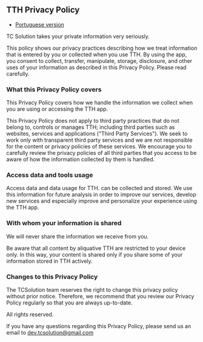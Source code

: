 ## TTH Privacy Policy

* [Portuguese version](../privacyPolicy/tth/privacy_policy-pt.html)

TC Solution takes your private information very seriously.

This policy shows our privacy practices describing how we treat information that is entered by you or collected when you use TTH.
By using the app, you consent to collect, transfer, manipulate, storage, disclosure, and other uses of your information as described in this Privacy Policy. Please read carefully.

### What this Privacy Policy covers

This Privacy Policy covers how we handle the information we collect when you are using or accessing the TTH app.

This Privacy Policy does not apply to third party practices that do not belong to, controls or manages TTH; including third parties such as websites, services and applications ("Third Party Services"). We seek to work only with transparent third party services and we are not responsible for the content or privacy policies of these services. We encourage you to carefully review the privacy policies of all third parties that you access to be aware of how the information collected by them is handled.

### Access data and tools usage

Access data and data usage for TTH. can be collected and stored. We use this information for future analysis in order to improve our services, develop new services and especially improve and personalize your experience using the TTH app.

### With whom your information is shared

We will never share the information we receive from you.

Be aware that all content by aliquative TTH are restricted to your device only. In this way, your content is shared only if you share some of your information stored in TTH actively.

### Changes to this Privacy Policy

The TCSolution team reserves the right to change this privacy policy without prior notice. Therefore, we recommend that you review our Privacy Policy regularly so that you are always up-to-date.

All rights reserved.

If you have any questions regarding this Privacy Policy, please send us an email to [dev.tcsolution@gmail.com](mailto:dev.tcsolution@gmail.com)





